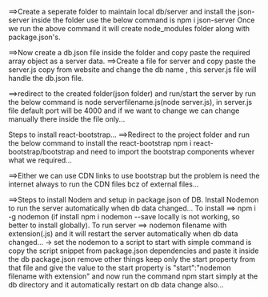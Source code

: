 ==>Create a seperate folder to maintain local db/server and install the json-server inside the folder use the below command
is npm i json-server
Once we run the above command it will create node_modules folder along with package.json's.

==>Now create a db.json file inside the folder and copy paste the required array object as a server data.
==>Create a file for server and copy paste the server.js copy from website and change the db name , this server.js file will handle the db.json file.

==>redirect to the created folder(json folder) and  run/start the server by run the below command is node serverfilename.js(node server.js), in server.js file default port will be 4000 and if we want to change we can change manually there inside the file only...


Steps to install  react-bootstrap...
==>Redirect to the project folder and run the below command to install the react-bootstrap
npm i react-bootstrap/bootstrap and need to import the bootstrap components whever what we required...

==>Either we can use CDN links to use bootstrap but the problem is need the internet always to run the CDN files bcz of external files...

==>Steps to install Nodem and setup in package.json of DB.
Install Nodemon to run the server automatically when db data changed...
To install ==> npm i -g nodemon (if install npm i nodemon --save locally is  not working, so better to install globally).
To run server ==> nodemon filename with extension(.js) and it will restart the server automatically when db data changed...
-> set the nodemon to a script to start with simple command is 
copy the script snippet from package.json dependencies and paste it inside the db package.json remove other things keep only the start property from that file and give the value to the start property is "start":"nodemon filename with extension" and now run the command npm start simply  at the db directory and it automatically restart on db data change also...


